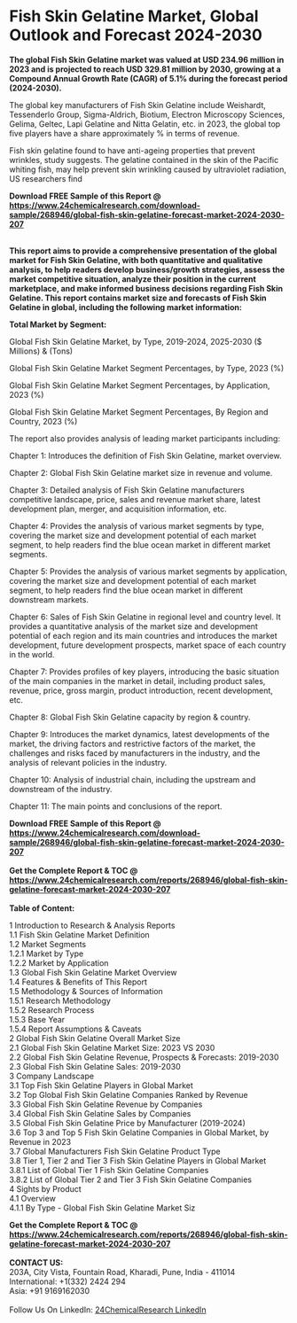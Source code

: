 <h1>Fish Skin Gelatine Market, Global Outlook and Forecast 2024-2030</h1><p><strong>The global Fish Skin Gelatine market was valued at USD 234.96 million in 2023 and is projected to reach USD 329.81 million by 2030, growing at a Compound Annual Growth Rate (CAGR) of 5.1% during the forecast period (2024-2030).</strong></p><p>
The global key manufacturers of Fish Skin Gelatine include Weishardt, Tessenderlo Group, Sigma-Aldrich, Biotium, Electron Microscopy Sciences, Gelima, Geltec, Lapi Gelatine and Nitta Gelatin, etc. in 2023, the global top five players have a share approximately % in terms of revenue.</p><p>
Fish skin gelatine found to have anti-ageing properties that prevent wrinkles, study suggests. The gelatine contained in the skin of the Pacific whiting fish, may help prevent skin wrinkling caused by ultraviolet radiation, US researchers find</p><div><b>Download FREE Sample of this Report @ 
            <a href="https://www.24chemicalresearch.com/download-sample/268946/global-fish-skin-gelatine-forecast-market-2024-2030-207">
            https://www.24chemicalresearch.com/download-sample/268946/global-fish-skin-gelatine-forecast-market-2024-2030-207</a></b></div><br><p>
<strong>This report aims to provide a comprehensive presentation of the global market for Fish Skin Gelatine, with both quantitative and qualitative analysis, to help readers develop business/growth strategies, assess the market competitive situation, analyze their position in the current marketplace, and make informed business decisions regarding Fish Skin Gelatine. This report contains market size and forecasts of Fish Skin Gelatine in global, including the following market information:</strong></p><p>
</p><p>
<strong>Total Market by Segment:</strong></p><p>
Global Fish Skin Gelatine Market, by Type, 2019-2024, 2025-2030 ($ Millions) &amp; (Tons)</p><p>
Global Fish Skin Gelatine Market Segment Percentages, by Type, 2023 (%)</p><p>
</p><p>
Global Fish Skin Gelatine Market Segment Percentages, by Application, 2023 (%)</p><p>
</p><p>
Global Fish Skin Gelatine Market Segment Percentages, By Region and Country, 2023 (%)</p><p>
</p><p>
The report also provides analysis of leading market participants including:</p><p>
</p><p>
</p><p>
Chapter 1: Introduces the definition of Fish Skin Gelatine, market overview.</p><p>
Chapter 2: Global Fish Skin Gelatine market size in revenue and volume.</p><p>
Chapter 3: Detailed analysis of Fish Skin Gelatine manufacturers competitive landscape, price, sales and revenue market share, latest development plan, merger, and acquisition information, etc.</p><p>
Chapter 4: Provides the analysis of various market segments by type, covering the market size and development potential of each market segment, to help readers find the blue ocean market in different market segments.</p><p>
Chapter 5: Provides the analysis of various market segments by application, covering the market size and development potential of each market segment, to help readers find the blue ocean market in different downstream markets.</p><p>
Chapter 6: Sales of Fish Skin Gelatine in regional level and country level. It provides a quantitative analysis of the market size and development potential of each region and its main countries and introduces the market development, future development prospects, market space of each country in the world.</p><p>
Chapter 7: Provides profiles of key players, introducing the basic situation of the main companies in the market in detail, including product sales, revenue, price, gross margin, product introduction, recent development, etc.</p><p>
Chapter 8: Global Fish Skin Gelatine capacity by region &amp; country.</p><p>
Chapter 9: Introduces the market dynamics, latest developments of the market, the driving factors and restrictive factors of the market, the challenges and risks faced by manufacturers in the industry, and the analysis of relevant policies in the industry.</p><p>
Chapter 10: Analysis of industrial chain, including the upstream and downstream of the industry.</p><p>
Chapter 11: The main points and conclusions of the report.</p><div><b>Download FREE Sample of this Report @ 
            <a href="https://www.24chemicalresearch.com/download-sample/268946/global-fish-skin-gelatine-forecast-market-2024-2030-207">
            https://www.24chemicalresearch.com/download-sample/268946/global-fish-skin-gelatine-forecast-market-2024-2030-207</a></b></div><br><div><b>Get the Complete Report & TOC @ 
            <a href="https://www.24chemicalresearch.com/reports/268946/global-fish-skin-gelatine-forecast-market-2024-2030-207">
            https://www.24chemicalresearch.com/reports/268946/global-fish-skin-gelatine-forecast-market-2024-2030-207</a></b></div><br>
            <b>Table of Content:</b><p>1 Introduction to Research & Analysis Reports<br />
    1.1 Fish Skin Gelatine Market Definition<br />
    1.2 Market Segments<br />
        1.2.1 Market by Type<br />
        1.2.2 Market by Application<br />
    1.3 Global Fish Skin Gelatine Market Overview<br />
    1.4 Features & Benefits of This Report<br />
    1.5 Methodology & Sources of Information<br />
        1.5.1 Research Methodology<br />
        1.5.2 Research Process<br />
        1.5.3 Base Year<br />
        1.5.4 Report Assumptions & Caveats<br />
2 Global Fish Skin Gelatine Overall Market Size<br />
    2.1 Global Fish Skin Gelatine Market Size: 2023 VS 2030<br />
    2.2 Global Fish Skin Gelatine Revenue, Prospects & Forecasts: 2019-2030<br />
    2.3 Global Fish Skin Gelatine Sales: 2019-2030<br />
3 Company Landscape<br />
    3.1 Top Fish Skin Gelatine Players in Global Market<br />
    3.2 Top Global Fish Skin Gelatine Companies Ranked by Revenue<br />
    3.3 Global Fish Skin Gelatine Revenue by Companies<br />
    3.4 Global Fish Skin Gelatine Sales by Companies<br />
    3.5 Global Fish Skin Gelatine Price by Manufacturer (2019-2024)<br />
    3.6 Top 3 and Top 5 Fish Skin Gelatine Companies in Global Market, by Revenue in 2023<br />
    3.7 Global Manufacturers Fish Skin Gelatine Product Type<br />
    3.8 Tier 1, Tier 2 and Tier 3 Fish Skin Gelatine Players in Global Market<br />
        3.8.1 List of Global Tier 1 Fish Skin Gelatine Companies<br />
        3.8.2 List of Global Tier 2 and Tier 3 Fish Skin Gelatine Companies<br />
4 Sights by Product<br />
    4.1 Overview<br />
        4.1.1 By Type - Global Fish Skin Gelatine Market Siz</p><div><b>Get the Complete Report & TOC @ 
            <a href="https://www.24chemicalresearch.com/reports/268946/global-fish-skin-gelatine-forecast-market-2024-2030-207">
            https://www.24chemicalresearch.com/reports/268946/global-fish-skin-gelatine-forecast-market-2024-2030-207</a></b></div><br><b>CONTACT US:</b><br>
            203A, City Vista, Fountain Road, Kharadi, Pune, India - 411014<br>
            International: +1(332) 2424 294<br>
            Asia: +91 9169162030 <br><br>
            Follow Us On LinkedIn: <a href="https://www.linkedin.com/company/24chemicalresearch/">24ChemicalResearch LinkedIn</a>
